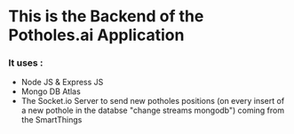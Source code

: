 # This is the Backend of the Potholes.ai Application

### It uses :

- Node JS & Express JS
- Mongo DB Atlas
- The Socket.io Server to send new potholes positions (on every insert of a new pothole in the databse "change streams mongodb") coming from the SmartThings

